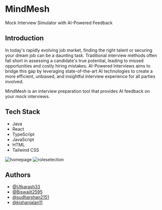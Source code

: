 
# MindMesh

Mock Interview Simulator with AI-Powered Feedback

## Introduction
In today's rapidly evolving job market, finding the right talent or securing your dream job can be a daunting task. Traditional interview methods often fall short in assessing a candidate's true potential, leading to missed opportunities and costly hiring mistakes. AI-Powered Interviews aims to bridge this gap by leveraging state-of-the-art AI technologies to create a more efficient, unbiased, and insightful interview experience for all parties involved.

MindMesh is an interview preparation tool that provides AI feedback on your mock interviews.

## Tech Stack
- Java
- React
- TypeScript
- JavaScript
- HTML
- Tailwind CSS

![homepage](https://github.com/Utkarash33/MindMesh/assets/41429552/00cd0081-9115-4281-9958-fb0c7882832b)
![roleselection](https://github.com/Utkarash33/MindMesh/assets/41429552/311d8497-ea72-4fa1-9436-204b0f3fc8c9)

## Authors

- [@Utkarash33](https://github.com/Utkarash33)
- [@Biswajit2595](https://github.com/Biswajit2595)
- [@sudharshan2151](https://github.com/sudharshan2151)
- [@kishanjalan11](https://github.com/kishanjalan11)
